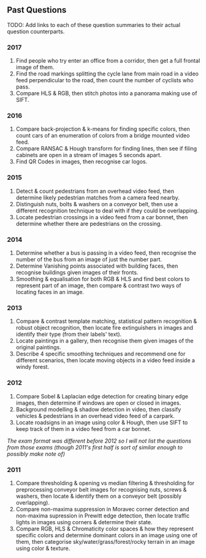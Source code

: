 
## Past Questions

TODO: Add links to each of these question summaries to their actual question counterparts.

### 2017
1. Find people who try enter an office from a corridor, then get a full frontal image of them.
2. Find the road markings splitting the cycle lane from main road in a video feed perpendicular to the road, then count the number of cyclists who pass.
3. Compare HLS & RGB, then stitch photos into a panorama making use of SIFT.

### 2016
1. Compare back-projection & k-means for finding specific colors, then count cars of an enumeration of colors from a bridge mounted video feed.
2. Compare RANSAC & Hough transform for finding lines, then see if filing cabinets are open in a stream of images 5 seconds apart.
3. Find QR Codes in images, then recognise car logos.

### 2015
1. Detect & count pedestrians from an overhead video feed, then determine likely pedestrian matches from a camera feed nearby.
2. Distinguish nuts, bolts & washers on a conveyor belt, then use a different recognition technique to deal with if they could be overlapping.
3. Locate pedestrian crossings in a video feed from a car bonnet, then determine whether there are pedestrians on the crossing.

### 2014
1. Determine whether a bus is passing in a video feed, then recognise the number of the bus from an image of just the number part.
2. Determine Vanishing points associated with building faces, then recognise buildings given images of their fronts.
3. Smoothing & equalisation for both RGB & HLS and find best colors to represent part of an image, then compare & contrast two ways of locating faces in an image.

### 2013
1. Compare & contrast template matching, statistical pattern recognition & robust object recognition, then locate fire extinguishers in images and identify their type (from their labels' text).
2. Locate paintings in a gallery, then recognise them given images of the original paintings.
3. Describe 4 specific smoothing techniques and recommend one for different scenarios, then locate moving objects in a video feed inside a windy forest.

### 2012
1. Compare Sobel & Laplacian edge detection for creating binary edge images, then determine if windows are open or closed in images.
2. Background modelling & shadow detection in video, then classify vehicles & pedestrians in an overhead video feed of a carpark.
3. Locate roadsigns in an image using color & Hough, then use SIFT to keep track of them in a video feed from a car bonnet.

*The exam format was different before 2012 so I will not list the questions from those exams (though 2011's first half is sort of similar enough to possibly make note of)*

### 2011
1. Compare thresholding & opening vs median filtering & thresholding for preprocessing conveyor belt images for recognising nuts, screws & washers, then locate & identify them on a conveyor belt (possibly overlapping).
2. Compare non-maxima suppression in Moravec corner detection and non-maxima supression in Prewitt edge detection, then locate traffic lights in images using corners & determine their state.
3. Compare RGB, HLS & Chromaticity color spaces & how they represent specific colors and determine dominant colors in an image using one of them, then categorise sky/water/grass/forest/rocky terrain in an image using color & texture.
